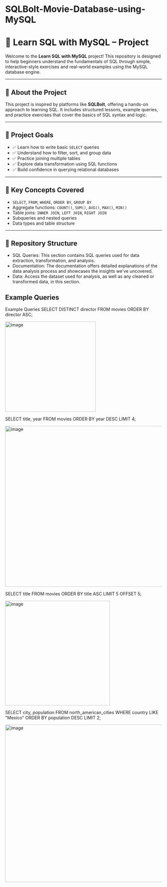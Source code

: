 # SQLBolt-Movie-Database-using-MySQL

# 🐬 Learn SQL with MySQL – Project

Welcome to the **Learn SQL with MySQL** project! This repository is designed to help beginners understand the fundamentals of SQL through simple, interactive-style exercises and real-world examples using the MySQL database engine.

---

## 📌 About the Project

This project is inspired by platforms like **SQLBolt**, offering a hands-on approach to learning SQL. It includes structured lessons, example queries, and practice exercises that cover the basics of SQL syntax and logic.

---

## 🎯 Project Goals

- ✅ Learn how to write basic `SELECT` queries
- ✅ Understand how to filter, sort, and group data
- ✅ Practice joining multiple tables
- ✅ Explore data transformation using SQL functions
- ✅ Build confidence in querying relational databases

---

## 🧠 Key Concepts Covered

- `SELECT`, `FROM`, `WHERE`, `ORDER BY`, `GROUP BY`
- Aggregate functions: `COUNT()`, `SUM()`, `AVG()`, `MAX()`, `MIN()`
- Table joins: `INNER JOIN`, `LEFT JOIN`, `RIGHT JOIN`
- Subqueries and nested queries
- Data types and table structure

---

## 📁 Repository Structure
- SQL Queries: This section contains SQL queries used for data extraction, transformation, and analysis.
- Documentation: The documentation offers detailed explanations of the data analysis process and showcases the insights we've uncovered.
- Data: Access the dataset used for analysis, as well as any cleaned or transformed data, in this section.

## Example Queries
Example Queries
SELECT DISTINCT director FROM movies
ORDER BY director ASC;

<img width="291" alt="image" src="https://github.com/user-attachments/assets/853b8909-4227-4dfd-ba8c-db6a491c06cf" />


SELECT title, year FROM movies ORDER BY year DESC LIMIT 4;

<img width="518" alt="image" src="https://github.com/user-attachments/assets/45a2b27f-4d7d-482f-ab17-38da8848e6d1" />


SELECT title FROM movies ORDER BY title ASC
LIMIT 5 OFFSET 5;

<img width="337" alt="image" src="https://github.com/user-attachments/assets/2c7a6be5-f2ef-4366-8e9e-82fa1a47249f" />


SELECT city, population FROM north_american_cities
WHERE country LIKE "Mexico" ORDER BY population DESC
LIMIT 2;

<img width="507" alt="image" src="https://github.com/user-attachments/assets/bd8522f0-4544-435d-ae04-a7d6f542356e" />


